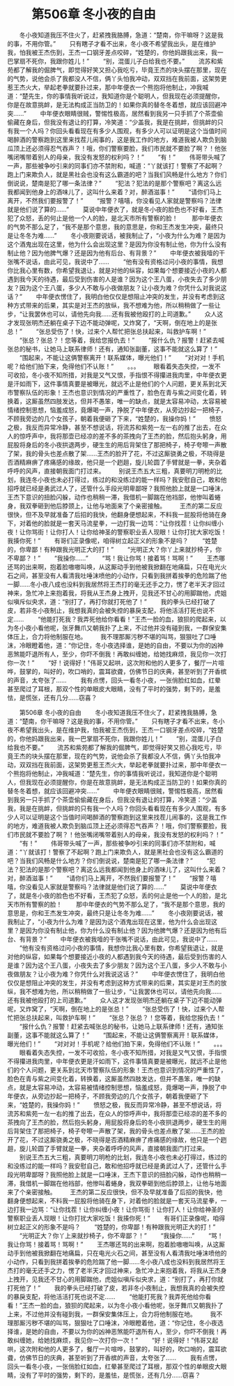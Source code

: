 # 　　第506章 冬小夜的自由
　　冬小夜知道我压不住火了，赶紧拽我胳膊，急道：“楚南，你干嘛呀？这是我的事，不用你管。”
　　只有瞎子才看不出来，冬小夜不希望我出头，是在维护我，怕我被王杰伤到，王杰一口钢牙差点咬碎，“姓楚的，你他妈跟我出来，我一巴掌扇不死你，我跟你姓儿！”
　　“别，混蛋儿子白给我也不要。”
　　流苏和紫苑都了解我的倔脾气，即觉得好笑又担心我吃亏，毕竟王杰的块头摆在那里，现在的气势，说他会杀了我都没人不信，俩丫头怕我冲动，双双挡在我前面，这架势更惹王杰火大，举起老拳就要扑过来，那中年便衣一个熊抱将他制止，冲我喊道：“楚先生，你的事情我听说过，我知道你是个聪明人，但我现在必须提醒你，你是在故意挑衅，是无法构成正当防卫的！如果你真的替冬冬着想，就应该回避冲突……”
　　中年便衣眼睛很贼，警惕性极高，居然看到我另一只手抓了个茶壶偷偷藏在身后，但我没有退让的打算，冷笑道：“少盖我，我是在挑衅，但挑衅的只有我一个人吗？你回头看看现在有多少人围观，有多少人可以证明是这个当值时间喝醉酒的警察跑到这里来找茬儿闹事的，这是我工作的地方，难道我被人欺负到脑瓜顶上还必须得忍气吞声？！哦，你们警察要脸，我们市民就不要脸了啊？！他张嘴闭嘴带着别人的母亲，我没有发怒的权利吗？！”
　　“有！”
　　伟哥带头喊了一声，那些被争吵引来的同事们亦不禁附和，喊道：“丫就该打！警察了不起啊？跑上门来欺负人，就是黑社会也没有这么霸道的吧？当我们风畅是什么地方？你们倒说说，楚南是犯了哪一条法律？”
　　“犯法？犯法的是那个警察吧？离这么远我都闻到他身上的酒味儿了，这叫什么来着？对，醉酒滋事！”
　　“请你们马上离开，不然我们要报警了！”
　　“报警？嘻嘻，你没看见人家就是警察吗？法律就是他们说了算的……”
　　莫说中年便衣了，就是冬小夜的脸色也不好看，王杰犯了众怒，丢的何止是他一个人的脸，是北天市所有警察的脸！
　　那中年便衣的气势不那么足了，“我不是那个意思，我的意思是，你和王杰发生冲突，最终只是让冬冬为难……”
　　冬小夜刚要说话，被我制止了，“小夜为什么为难？是因为这个酒鬼出现在这里，他为什么会出现这里？是因为你没有制止他，你为什么没有制止他？因为他脾气爆？还是因为他有后台、有背景？”
　　中年便衣被我噎的干张嘴不说话，由此可见，我说中了……
　　“他有没有资格过问小夜的事情，我想你比我心里有数，你希望我退让，就是对他的纵容，如果每个想要接近小夜的人都遇到我今天的待遇，最后受到伤害的人是谁？因为这个王八蛋，小夜失去了多少朋友？因为这个王八蛋，多少人不敢与小夜做朋友？让小夜为难？你凭什么对我说这话？”
　　中年便衣愣住了，我明白他仅仅是想阻止冲突的发生，并没有考虑到这种方式带来的后果，其实是对王杰的放纵，我不想难为他，所以稍稍做了一些让步，“让我罢休也可以，请他先向我……还有我被他殴打的上司道歉。”
　　众人这才发现张明杰还躺在桌子下边不能动弹呢，又炸窝了，“天啊，倒在地上的是张总！”
　　“张总受伤了！快，过来个人帮忙把张总扶起来，叫救护车啊！”
　　“张总？张总？！您等着，我给您报仇去！”
　　“报什么仇？报警！赶紧去喊张总的秘书，让她马上联系律师！还有，通知张副董，这事不能就这么算了！”
　　“围起来，不能让这俩警察离开！联系媒体，曝光他们！”
　　“对对对！手机呢？给他们拍下来，免得他们不认账！”
　　。。。
　　眼看着失态失控，一发不可收拾，冬小夜不知所措，对我是又气又恨，手指恨不得攥进我肉里，中年便衣更是汗如雨下，这件事情真要是被曝光，就远不止是他们的个人问题，更关系到北天市警察队伍的形象！王杰也意识到情况的严重性了，脸色在青与紫之间变化着，转换着，这厮虽然四肢发达，但并不愚笨，唯一的缺点，就是太容易冲动，太容易被情绪控制思想，恼羞成怒，竟爆喝一声，挣脱了中年便衣，从旁边抄起一把椅子，不顾我旁边的几个女孩子，朝着我便砸了下来，“姓楚的，我操你妈！”
　　愤怒之极，我反而异常冷静，甚至不想说话，将流苏和紫苑一左一右的推了出去，在众人的惊呼声中，我将那壶已经凉的差不多的茶拽向了王杰的脸，然后抱头躬身，用屁股将身后的冬小夜拱退两步，硬生生的用后背架住了那把椅子，椅子夸嚓一声散了架，我的骨头也差点散了架……王杰的脸开了花，不过这厮骁勇之极，不晓得是否酒精麻痹了疼痛感的缘故，他只是一个趔趄，旋儿轮圆了手臂就是一拳，夹杂着呼呼的风声，直接朝我面门打过来。
　　别说王杰五大三粗，真要明刀明枪的比划，我连冬小夜也未必打得过，练过的和没练过的能一样吗？我安慰自己，敢和他招呼就已经是勇武过人了，还管什么手段光明卑鄙呀？我照他脸上就是一口唾沫，王杰下意识的扭脸闪躲，动作也稍稍一滞，我借机一脚踹在他裆部，他惨叫着蜷身，我双拳砸到他后脖颈上，让他与地面来了个亲密接触。
　　王杰的第二反应很快，但不及早就准备了后招的我快，他翻身便想起来，不料我一屁股将他骑在身下，对着他的脸就是一套天马流星拳，一边打我一边骂：“让你找茬！让你纠缠小夜！让你骂街！让你打人！让你给神圣的警察职业丢人现眼！让你打扰大家吃饭！我揍你死！”
　　有哥们正录像呢，咱得树立起正义的形象不是吗？
　　“姓楚的，你卑鄙！有种跟我光明正大的打！”
　　“光明正大？你丫上来就抄椅子，你不卑鄙？！”
　　“我操你……”
　　“骂！我让你骂！接着骂！骂啊！”
　　王杰哪还骂的出来啊，抱着脸嗷嗷叫唤，从这厮动手到他被我掀翻在地痛扁，只在电光火石之间，甚至没有人看清我吐唾沫喷他的小动作，只看到我拼着挨拳的危险踹了他一脚……冬小夜八成也没料到我居然将王杰打的毫无还手之力，愣了老半天才回过神来，急忙冲上来抱着我，将我从王杰身上拽开，见我还不甘心的用脚踹他，虎姐似嗔斥似央求，道：“别打了，再打你就打死他了！”
　　我的拳头已经打破了皮，若非冬小夜制止，我想我真的会被失控的暴戾支配，将他活活打死也说不定……
　　“他能打死我？我弄死他给你看看！”王杰一脸的血，狼狈的爬起来，以为冬小夜小看他呢，张牙舞爪又朝我扑了上来，不过他并没有碰到我，一群保安集体压上，合力将他制服在地。
　　我不理那厮污秽不堪的叫骂，狠狠吐了口唾沫，冷眼瞪着他，道：“你记住，冬小夜选择谁，是她的自由，不要以为你的凶神恶煞能吓退所有人，至少，你吓不倒我！再敢纠缠她，给她找麻烦，我见你一次打你一次！”
　　“好！说得好！”伟哥又起哄，这次附和他的人更多了，餐厅一片喧哗，鼓掌的，叫好的，吹口哨的，震耳欲聋，仿佛节日的庆典，甚至听到了开香槟的声音，太夸张了……
　　我有点愣，回头一看冬小夜，一张俏脸红如血，红晕甚至爬过了耳根，那双个性的单眼皮大眼睛，没有了平时的强势，剩下的，是羞怯，是慌张，还有几分……窃喜？

　　第506章 冬小夜的自由
　　冬小夜知道我压不住火了，赶紧拽我胳膊，急道：“楚南，你干嘛呀？这是我的事，不用你管。”
　　只有瞎子才看不出来，冬小夜不希望我出头，是在维护我，怕我被王杰伤到，王杰一口钢牙差点咬碎，“姓楚的，你他妈跟我出来，我一巴掌扇不死你，我跟你姓儿！”
　　“别，混蛋儿子白给我也不要。”
　　流苏和紫苑都了解我的倔脾气，即觉得好笑又担心我吃亏，毕竟王杰的块头摆在那里，现在的气势，说他会杀了我都没人不信，俩丫头怕我冲动，双双挡在我前面，这架势更惹王杰火大，举起老拳就要扑过来，那中年便衣一个熊抱将他制止，冲我喊道：“楚先生，你的事情我听说过，我知道你是个聪明人，但我现在必须提醒你，你是在故意挑衅，是无法构成正当防卫的！如果你真的替冬冬着想，就应该回避冲突……”
　　中年便衣眼睛很贼，警惕性极高，居然看到我另一只手抓了个茶壶偷偷藏在身后，但我没有退让的打算，冷笑道：“少盖我，我是在挑衅，但挑衅的只有我一个人吗？你回头看看现在有多少人围观，有多少人可以证明是这个当值时间喝醉酒的警察跑到这里来找茬儿闹事的，这是我工作的地方，难道我被人欺负到脑瓜顶上还必须得忍气吞声？！哦，你们警察要脸，我们市民就不要脸了啊？！他张嘴闭嘴带着别人的母亲，我没有发怒的权利吗？！”
　　“有！”
　　伟哥带头喊了一声，那些被争吵引来的同事们亦不禁附和，喊道：“丫就该打！警察了不起啊？跑上门来欺负人，就是黑社会也没有这么霸道的吧？当我们风畅是什么地方？你们倒说说，楚南是犯了哪一条法律？”
　　“犯法？犯法的是那个警察吧？离这么远我都闻到他身上的酒味儿了，这叫什么来着？对，醉酒滋事！”
　　“请你们马上离开，不然我们要报警了！”
　　“报警？嘻嘻，你没看见人家就是警察吗？法律就是他们说了算的……”
　　莫说中年便衣了，就是冬小夜的脸色也不好看，王杰犯了众怒，丢的何止是他一个人的脸，是北天市所有警察的脸！
　　那中年便衣的气势不那么足了，“我不是那个意思，我的意思是，你和王杰发生冲突，最终只是让冬冬为难……”
　　冬小夜刚要说话，被我制止了，“小夜为什么为难？是因为这个酒鬼出现在这里，他为什么会出现这里？是因为你没有制止他，你为什么没有制止他？因为他脾气爆？还是因为他有后台、有背景？”
　　中年便衣被我噎的干张嘴不说话，由此可见，我说中了……
　　“他有没有资格过问小夜的事情，我想你比我心里有数，你希望我退让，就是对他的纵容，如果每个想要接近小夜的人都遇到我今天的待遇，最后受到伤害的人是谁？因为这个王八蛋，小夜失去了多少朋友？因为这个王八蛋，多少人不敢与小夜做朋友？让小夜为难？你凭什么对我说这话？”
　　中年便衣愣住了，我明白他仅仅是想阻止冲突的发生，并没有考虑到这种方式带来的后果，其实是对王杰的放纵，我不想难为他，所以稍稍做了一些让步，“让我罢休也可以，请他先向我……还有我被他殴打的上司道歉。”
　　众人这才发现张明杰还躺在桌子下边不能动弹呢，又炸窝了，“天啊，倒在地上的是张总！”
　　“张总受伤了！快，过来个人帮忙把张总扶起来，叫救护车啊！”
　　“张总？张总？！您等着，我给您报仇去！”
　　“报什么仇？报警！赶紧去喊张总的秘书，让她马上联系律师！还有，通知张副董，这事不能就这么算了！”
　　“围起来，不能让这俩警察离开！联系媒体，曝光他们！”
　　“对对对！手机呢？给他们拍下来，免得他们不认账！”
　　。。。
　　眼看着失态失控，一发不可收拾，冬小夜不知所措，对我是又气又恨，手指恨不得攥进我肉里，中年便衣更是汗如雨下，这件事情真要是被曝光，就远不止是他们的个人问题，更关系到北天市警察队伍的形象！王杰也意识到情况的严重性了，脸色在青与紫之间变化着，转换着，这厮虽然四肢发达，但并不愚笨，唯一的缺点，就是太容易冲动，太容易被情绪控制思想，恼羞成怒，竟爆喝一声，挣脱了中年便衣，从旁边抄起一把椅子，不顾我旁边的几个女孩子，朝着我便砸了下来，“姓楚的，我操你妈！”
　　愤怒之极，我反而异常冷静，甚至不想说话，将流苏和紫苑一左一右的推了出去，在众人的惊呼声中，我将那壶已经凉的差不多的茶拽向了王杰的脸，然后抱头躬身，用屁股将身后的冬小夜拱退两步，硬生生的用后背架住了那把椅子，椅子夸嚓一声散了架，我的骨头也差点散了架……王杰的脸开了花，不过这厮骁勇之极，不晓得是否酒精麻痹了疼痛感的缘故，他只是一个趔趄，旋儿轮圆了手臂就是一拳，夹杂着呼呼的风声，直接朝我面门打过来。
　　别说王杰五大三粗，真要明刀明枪的比划，我连冬小夜也未必打得过，练过的和没练过的能一样吗？我安慰自己，敢和他招呼就已经是勇武过人了，还管什么手段光明卑鄙呀？我照他脸上就是一口唾沫，王杰下意识的扭脸闪躲，动作也稍稍一滞，我借机一脚踹在他裆部，他惨叫着蜷身，我双拳砸到他后脖颈上，让他与地面来了个亲密接触。
　　王杰的第二反应很快，但不及早就准备了后招的我快，他翻身便想起来，不料我一屁股将他骑在身下，对着他的脸就是一套天马流星拳，一边打我一边骂：“让你找茬！让你纠缠小夜！让你骂街！让你打人！让你给神圣的警察职业丢人现眼！让你打扰大家吃饭！我揍你死！”
　　有哥们正录像呢，咱得树立起正义的形象不是吗？
　　“姓楚的，你卑鄙！有种跟我光明正大的打！”
　　“光明正大？你丫上来就抄椅子，你不卑鄙？！”
　　“我操你……”
　　“骂！我让你骂！接着骂！骂啊！”
　　王杰哪还骂的出来啊，抱着脸嗷嗷叫唤，从这厮动手到他被我掀翻在地痛扁，只在电光火石之间，甚至没有人看清我吐唾沫喷他的小动作，只看到我拼着挨拳的危险踹了他一脚……冬小夜八成也没料到我居然将王杰打的毫无还手之力，愣了老半天才回过神来，急忙冲上来抱着我，将我从王杰身上拽开，见我还不甘心的用脚踹他，虎姐似嗔斥似央求，道：“别打了，再打你就打死他了！”
　　我的拳头已经打破了皮，若非冬小夜制止，我想我真的会被失控的暴戾支配，将他活活打死也说不定……
　　“他能打死我？我弄死他给你看看！”王杰一脸的血，狼狈的爬起来，以为冬小夜小看他呢，张牙舞爪又朝我扑了上来，不过他并没有碰到我，一群保安集体压上，合力将他制服在地。
　　我不理那厮污秽不堪的叫骂，狠狠吐了口唾沫，冷眼瞪着他，道：“你记住，冬小夜选择谁，是她的自由，不要以为你的凶神恶煞能吓退所有人，至少，你吓不倒我！再敢纠缠她，给她找麻烦，我见你一次打你一次！”
　　“好！说得好！”伟哥又起哄，这次附和他的人更多了，餐厅一片喧哗，鼓掌的，叫好的，吹口哨的，震耳欲聋，仿佛节日的庆典，甚至听到了开香槟的声音，太夸张了……
　　我有点愣，回头一看冬小夜，一张俏脸红如血，红晕甚至爬过了耳根，那双个性的单眼皮大眼睛，没有了平时的强势，剩下的，是羞怯，是慌张，还有几分……窃喜？
